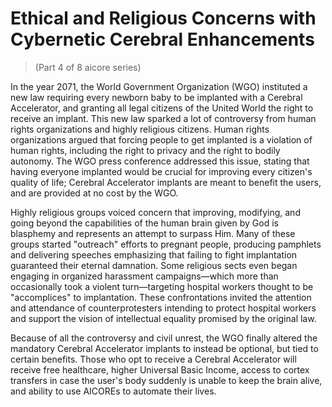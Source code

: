 # Ethical and Religious Concerns with Cybernetic Cerebral Enhancements
> (Part 4 of 8 aicore series)

In the year 2071, the World Government Organization (WGO) instituted a new law requiring every newborn baby to be implanted with a Cerebral Accelerator, and granting all legal citizens of the United World the right to receive an implant. This new law sparked a lot of controversy from human rights organizations and highly religious citizens. Human rights organizations argued that forcing people to get implanted is a violation of human rights, including the right to privacy and the right to bodily autonomy. The WGO press conference addressed this issue, stating that having everyone implanted would be crucial for improving every citizen's quality of life; Cerebral Accelerator implants are meant to benefit the users, and are provided at no cost by the WGO. 

Highly religious groups voiced concern that improving, modifying, and going beyond the capabilities of the human brain given by God is blasphemy and represents an attempt to surpass Him. Many of these groups started "outreach" efforts to pregnant people, producing pamphlets and delivering speeches emphasizing that failing to fight implantation guaranteed their eternal damnation. Some religious sects even began engaging in organized harassment campaigns—which more than occasionally took a violent turn—targeting hospital workers thought to be "accomplices" to implantation. These confrontations invited the attention and attendance of counterprotesters intending to protect hospital workers and support the vision of intellectual equality promised by the original law.

Because of all the controversy and civil unrest, the WGO finally altered the mandatory Cerebral Accelerator implants to instead be optional, but tied to certain benefits. Those who opt to receive a Cerebral Accelerator will receive free healthcare, higher Universal Basic Income, access to cortex transfers in case the user's body suddenly is unable to keep the brain alive, and ability to use AICOREs to automate their lives.
